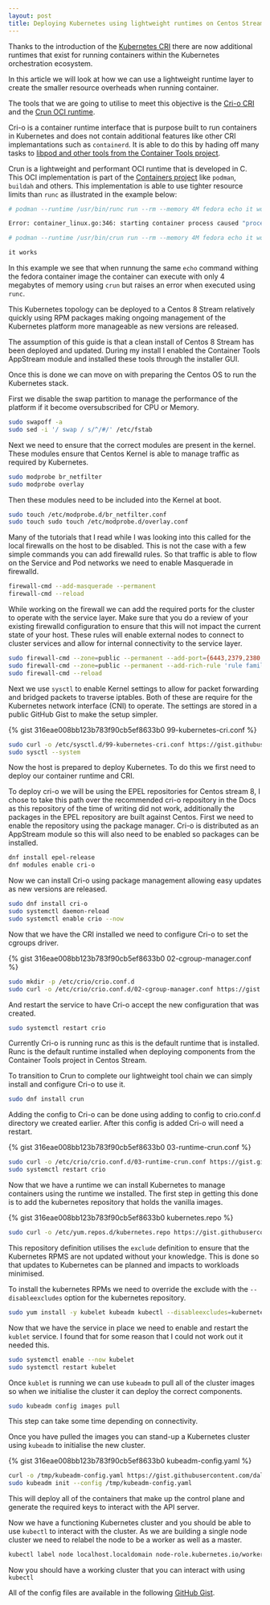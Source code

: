 ```yaml
---
layout: post
title: Deploying Kubernetes using lightweight runtimes on Centos Stream 8 
---
```



Thanks to the introduction of the [Kubernetes CRI](https://kubernetes.io/blog/2016/12/container-runtime-interface-cri-in-kubernetes/) there are now additional runtimes that exist for running containers within the Kubernetes orchestration ecosystem. 

In this article we will look at how we can use a lightweight runtime layer to create the smaller resource overheads when running container. 

The tools that we are going to utilise to meet this objective is the [Cri-o CRI](https://cri-o.io/) and the [Crun OCI runtime](https://github.com/containers/crun#crun). 

Cri-o is a container runtime interface that is purpose built to run containers in Kubernetes and does not contain additional features like other CRI implemantations such as `containerd`. It is able to do this by hading off many tasks to [libpod and other tools from the Container Tools project](https://www.capitalone.com/tech/cloud/container-runtime/). 

Crun is a lightweight and performant OCI runtime that is developed in C. This OCI implementation is part of the [Containers project](https://github.com/containers) like `podman`, `buildah` and others. This implementation is able to use tighter resource limits than `runc` as illustrated in the example below:  

```bash
# podman --runtime /usr/bin/runc run --rm --memory 4M fedora echo it works

Error: container_linux.go:346: starting container process caused "process_linux.go:327: getting pipe fds for pid 13859 caused \"readlink /proc/13859/fd/0: no such file or directory\"": OCI runtime command not found error

# podman --runtime /usr/bin/crun run --rm --memory 4M fedora echo it works

it works
```

In this example we see that when runnung the same `echo` command withing the fedora container image the container can execute with only 4 megabytes of memory using `crun` but raises an error when executed using `runc`.

This Kubernetes topology can be deployed to a Centos 8 Stream relatively quickly using RPM packages making ongoing management of the Kubernetes platform more manageable as new versions are released. 

The assumption of this guide is that a clean install of Centos 8 Stream has been deployed and updated. During my install I enabled the Container Tools AppStream module and installed these tools through the installer GUI.   

Once this is done we can move on with preparing the Centos OS to run the Kubernetes stack. 

First we disable the swap partition to manage the performance of the platform if it become oversubscribed for CPU or Memory. 

```bash
sudo swapoff -a
sudo sed -i '/ swap / s/^/#/' /etc/fstab
```

Next we need to ensure that the correct modules are present in the kernel. These modules ensure that Centos Kernel is able to manage traffic as required by Kubernetes. 

```bash
sudo modprobe br_netfilter
sudo modprobe overlay
```

Then these modules need to be included into the Kernel at boot. 

```bash
sudo touch /etc/modprobe.d/br_netfilter.conf
sudo touch sudo touch /etc/modprobe.d/overlay.conf
```

Many of the tutorials that I read while I was looking into this called for the local firewalls on the host to be disabled. This is not the case with a few simple commands you can add firewalld rules. 
So that traffic is able to flow on the Service and Pod networks we need to enable Masquerade in firewalld. 

```bash
firewall-cmd --add-masquerade --permanent
firewall-cmd --reload
```

While working on the firewall we can add the required ports for the cluster to operate with the service layer. Make sure that you do a review of your existing firewalld configuration to ensure that this will not impact the current state of your host. 
These rules will enable external nodes to connect to cluster services and allow for internal connectivity to the service layer.

```bash
sudo firewall-cmd --zone=public --permanent --add-port={6443,2379,2380,10250,10251,10252}/tcp
sudo firewall-cmd --zone=public --permanent --add-rich-rule 'rule family=ipv4 source address=172.17.0.0/16 accept'
sudo firewall-cmd --reload
```

Next we use `sysctl` to enable Kernel settings to allow for packet forwarding and bridged packets to traverse iptables. Both of these are require for the Kubernetes network interface (CNI) to operate. The settings are stored in a public GitHub Gist to make the setup simpler. 

{% gist 316eae008bb123b783f90cb5ef8633b0 99-kubernetes-cri.conf %}

```bash
sudo curl -o /etc/sysctl.d/99-kubernetes-cri.conf https://gist.githubusercontent.com/dalethestirling/316eae008bb123b783f90cb5ef8633b0/raw/56b34f93fb0528aa6818141fbd3e0f5f36db39b1/99-kubernetes-cri.conf
sudo sysctl --system
```

Now the host is prepared to deploy Kubernetes. To do this we first need to deploy our container runtime and CRI.

To deploy cri-o we will be using the EPEL repositories for Centos stream 8, I chose to take this path over the recommended cri-o repository in the Docs as this repository of the time of writing did not work, additionally the packages in the EPEL repository are built against Centos. 
First we need to enable the repository using the package manager. Cri-o is distributed as an AppStream module so this will also need to be enabled so packages can be installed. 

```bash
dnf install epel-release
dnf modules enable cri-o
```

Now we can install Cri-o using package management allowing easy updates as new versions are released.

```bash
sudo dnf install cri-o
sudo systemctl daemon-reload
sudo systemctl enable crio --now
```

Now that we have the CRI installed we need to configure Cri-o to set the cgroups driver. 

{% gist 316eae008bb123b783f90cb5ef8633b0 02-cgroup-manager.conf %}

```bash
sudo mkdir -p /etc/crio/crio.conf.d
sudo curl -o /etc/crio/crio.conf.d/02-cgroup-manager.conf https://gist.githubusercontent.com/dalethestirling/316eae008bb123b783f90cb5ef8633b0/raw/a0881b89a86420b874d6716205d669c0dbdd63cd/02-cgroup-manager.conf
```

And restart the service to have Cri-o accept the new configuration that was created.

```bash
sudo systemctl restart crio
```

Currently Cri-o is running runc as this is the default runtime that is installed. Runc is the default runtime installed when deploying components from the Container Tools project in Centos Stream. 

To transition to Crun to complete our lightweight tool chain we can simply install and configure Cri-o to use it.

```bash
sudo dnf install crun
```

Adding the config to Cri-o can be done using adding to config to crio.conf.d directory we created earlier. After this config is added Cri-o will need a restart. 

{% gist 316eae008bb123b783f90cb5ef8633b0 03-runtime-crun.conf %}

```bash
sudo curl -o /etc/crio/crio.conf.d/03-runtime-crun.conf https://gist.githubusercontent.com/dalethestirling/316eae008bb123b783f90cb5ef8633b0/raw/8b019a4e3c607a09d4d80e5989ac56657a72fd08/03-runtime-crun.conf
sudo systemctl restart crio 
```

Now that we have a runtime we can install Kubernetes to manage containers using the runtime we installed. The first step in getting this done is to add the kubernetes repository that holds the vanilla images. 

{% gist 316eae008bb123b783f90cb5ef8633b0 kubernetes.repo %}

```bash
sudo curl -o /etc/yum.repos.d/kubernetes.repo https://gist.githubusercontent.com/dalethestirling/316eae008bb123b783f90cb5ef8633b0/raw/56b34f93fb0528aa6818141fbd3e0f5f36db39b1/kubernetes.repo
```

This repository definition utilises the `exclude` definition to ensure that the Kubernetes RPMS are not updated without your knowledge. This is done so that updates to Kubernetes can be planned and impacts to workloads minimised.

To install the kubernetes RPMs we need to override the exclude with the `--disableexcludes` option for the kubernetes repository.

```bash
sudo yum install -y kubelet kubeadm kubectl --disableexcludes=kubernetes
```

Now that we have the service in place we need to enable and restart the `kublet` service. I found that for some reason that I could not work out it needed this.

```bash
sudo systemctl enable --now kubelet
sudo systemctl restart kubelet
```

Once `kublet` is running we can use `kubeadm` to pull all of the cluster images so when we initialise the cluster it can deploy the correct components. 

```bash
sudo kubeadm config images pull
```

This step can take some time depending on connectivity. 

Once you have pulled the images you can stand-up a Kubernetes cluster using `kubeadm` to initialise the new cluster. 

{% gist 316eae008bb123b783f90cb5ef8633b0 kubeadm-config.yaml %}

```bash
curl -o /tmp/kubeadm-config.yaml https://gist.githubusercontent.com/dalethestirling/316eae008bb123b783f90cb5ef8633b0/raw/08a76210c9cc5e85e005bf812d731a4fcec24932/kubeadm-config.yaml
sudo kubeadm init --config /tmp/kubeadm-config.yaml
```

This will deploy all of the containers that make up the control plane and generate the required keys to interact with the API server. 

Now we have a functioning Kubernetes cluster and you should be able to use `kubectl` to interact with the cluster. As we are building a single node cluster we need to relabel the node to be a worker as well as a master. 

```bash
kubectl label node localhost.localdomain node-role.kubernetes.io/worker=worker
```

Now you should have a working cluster that you can interact with using `kubectl` 

All of the config files are available in the following [GitHub Gist](https://gist.github.com/dalethestirling/316eae008bb123b783f90cb5ef8633b0).
